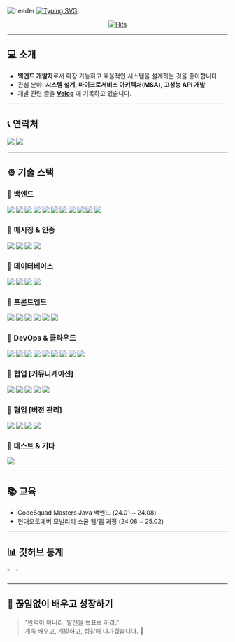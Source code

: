 ![header](https://capsule-render.vercel.app/api?type=waving&color=6994CDEE&text=&animation=twinkling&height=80)
[![Typing SVG](https://readme-typing-svg.demolab.com?font=Alkatra&weight=500&size=45&duration=3500&pause=3&color=6994CDEE&center=false&vCenter=false&multiline=true&repeat=true&width=1000&height=100&lines=Welcome+to+Zoonmy's+GitHub!🦦)](https://git.io/typing-svg)

<div align="center">
  
  [![Hits](https://hits.seeyoufarm.com/api/count/incr/badge.svg?url=https%3A%2F%2Fgithub.com%2Fpjm2571%2Fhit-counter&count_bg=%23FFB1FF&title_bg=%23C894FF&icon=github.svg&icon_color=%23000000&title=hits&edge_flat=false)](https://hits.seeyoufarm.com)
</div>

---

## 💻 소개
- **백엔드 개발자**로서 확장 가능하고 효율적인 시스템을 설계하는 것을 좋아합니다.  
- 관심 분야: **시스템 설계, 마이크로서비스 아키텍처(MSA), 고성능 API 개발**  
- 개발 관련 글을 **[Velog](https://velog.io/@pjm2571)** 에 기록하고 있습니다.

---

## 📞 연락처
<a href="mailto:pjm2571@naver.com">
  <img src="https://img.shields.io/badge/Email-D14836?style=flat-square&logo=gmail&logoColor=white">
</a>
<a href="https://velog.io/@pjm2571">
  <img src="https://img.shields.io/badge/Velog-20C997?style=flat-square&logo=velog&logoColor=white">
</a>

---

## ⚙️ 기술 스택

### 🔹 백엔드  
<img src="https://img.shields.io/badge/Java-007396?style=flat-square&logo=openjdk&logoColor=white"> <img src="https://img.shields.io/badge/Spring%20Boot-2DB400?style=flat-square&logo=springboot&logoColor=white"> <img src="https://img.shields.io/badge/Spring%20WebFlux-00ACC1?style=flat-square&logo=spring&logoColor=white"> <img src="https://img.shields.io/badge/Spring%20Cloud-8E24AA?style=flat-square&logo=spring&logoColor=white"> <img src="https://img.shields.io/badge/Spring%20Batch-FDD835?style=flat-square&logo=spring&logoColor=white"> <img src="https://img.shields.io/badge/Spring%20Event-2DB400?style=flat-square&logo=spring&logoColor=white"> <img src="https://img.shields.io/badge/Eureka%20Server%20&%20Client-5C6BC0?style=flat-square&logo=spring&logoColor=white"> <img src="https://img.shields.io/badge/Feign-009688?style=flat-square&logo=spring&logoColor=white"> <img src="https://img.shields.io/badge/Java%20Selenium-C62828?style=flat-square&logo=selenium&logoColor=white"> <img src="https://img.shields.io/badge/Jsoup-757575?style=flat-square&logo=java&logoColor=white"> <img src="https://img.shields.io/badge/Thymeleaf-9E9D24?style=flat-square&logo=thymeleaf&logoColor=white">

### 🔹 메시징 & 인증  
<img src="https://img.shields.io/badge/RabbitMQ-FF6600?style=flat-square&logo=rabbitmq&logoColor=white"> <img src="https://img.shields.io/badge/STOMP-009639?style=flat-square&logo=websocket&logoColor=white"> <img src="https://img.shields.io/badge/SSE-009639?style=flat-square&logo=websocket&logoColor=white"> <img src="https://img.shields.io/badge/Keycloak-000000?style=flat-square&logo=keycloak&logoColor=white">

### 🔹 데이터베이스  
<img src="https://img.shields.io/badge/MySQL-4479A1?style=flat-square&logo=mysql&logoColor=white"> <img src="https://img.shields.io/badge/MongoDB-47A248?style=flat-square&logo=mongodb&logoColor=white"> <img src="https://img.shields.io/badge/Redis-DC382D?style=flat-square&logo=redis&logoColor=white"> <img src="https://img.shields.io/badge/Firebase-FFCA28?style=flat-square&logo=firebase&logoColor=white">

### 🔹 프론트엔드  
<img src="https://img.shields.io/badge/HTML-E34F26?style=flat-square&logo=html5&logoColor=white"> <img src="https://img.shields.io/badge/CSS-1572B6?style=flat-square&logo=css3&logoColor=white"> <img src="https://img.shields.io/badge/JavaScript-F7DF1E?style=flat-square&logo=javascript&logoColor=black"> <img src="https://img.shields.io/badge/Svelte-FF3E00?style=flat-square&logo=svelte&logoColor=white"> <img src="https://img.shields.io/badge/TailwindCSS-06B6D4?style=flat-square&logo=tailwindcss&logoColor=white"> <img src="https://img.shields.io/badge/Bootstrap-7952B3?style=flat-square&logo=bootstrap&logoColor=white">

### 🔹 DevOps & 클라우드  
<img src="https://img.shields.io/badge/Kubernetes [EKS] -326CE5?style=flat-square&logo=kubernetes&logoColor=white"> <img src="https://img.shields.io/badge/Nginx-009639?style=flat-square&logo=nginx&logoColor=white"> <img src="https://img.shields.io/badge/Docker-2496ED?style=flat-square&logo=docker&logoColor=white">
<img src="https://img.shields.io/badge/Amazon%20EC2-FF9900?style=flat-square&logo=amazon-ec2&logoColor=white"> <img src="https://img.shields.io/badge/Amazon%20S3-569A31?style=flat-square&logo=amazon-s3&logoColor=white"> <img src="https://img.shields.io/badge/Amazon%20IAM-FF9900?style=flat-square&logo=amazonwebservices&logoColor=white"> <img src="https://img.shields.io/badge/Amazon%20ECR-FF9900?style=flat-square&logo=amazonwebservices&logoColor=white"> <img src="https://img.shields.io/badge/Amazon%20RDS-527FFF?style=flat-square&logo=amazonwebservices&logoColor=white"> <img src="https://img.shields.io/badge/Amazon%20Route53-FF9900?style=flat-square&logo=amazonwebservices&logoColor=white"> 

### 🔹 협업 [커뮤니케이션]  
<img src="https://img.shields.io/badge/Figma-0ACF83?style=flat-square&logo=figma&logoColor=white"> <img src="https://img.shields.io/badge/Discord-7289DA?style=flat-square&logo=discord&logoColor=white"> <img src="https://img.shields.io/badge/Slack-4A154B?style=flat-square&logo=slack&logoColor=white"> <img src="https://img.shields.io/badge/Jira-0052CC?style=flat-square&logo=jira&logoColor=white"> <img src="https://img.shields.io/badge/Notion-000000?style=flat-square&logo=notion&logoColor=white">

### 🔹 협업 [버전 관리]  
<img src="https://img.shields.io/badge/GitHub-181717?style=flat-square&logo=github&logoColor=white"> <img src="https://img.shields.io/badge/GitLab-FC6D26?style=flat-square&logo=gitlab&logoColor=white"> <img src="https://img.shields.io/badge/GitHub%20Actions-2088FF?style=flat-square&logo=githubactions&logoColor=white"> <img src="https://img.shields.io/badge/GitLab%20Runner-FC6D26?style=flat-square&logo=gitlab&logoColor=white">

### 🔹 테스트 & 기타  
<img src="https://img.shields.io/badge/JMeter-D22128?style=flat-square&logo=apachejmeter&logoColor=white">

---
## 📚 교육

- CodeSquad Masters Java 백엔드 (24.01 ~ 24.08)
- 현대오토에버 모빌리티 스쿨 웹/앱 과정 (24.08 ~ 25.02)


---

## 📊 깃허브 통계

<div style="display:flex; flex-direction:row;">
  <a href="https://github.com/anuraghazra/github-readme-stats">
    <img src="https://github-readme-stats.vercel.app/api?username=pjm2571&show_icons=true&theme=ambient_gradient&count_private=true" width="56%" />
  </a>
  <a href="https://github.com/anuraghazra/github-readme-stats">
    <img src="https://github-readme-stats.vercel.app/api/top-langs/?username=pjm2571&layout=compact" width="38%" />
  </a>
</div>

---

## 🚀 끊임없이 배우고 성장하기

> "완벽이 아니라, 발전을 목표로 하라."  
> 계속 배우고, 개발하고, 성장해 나가겠습니다. 🚀

